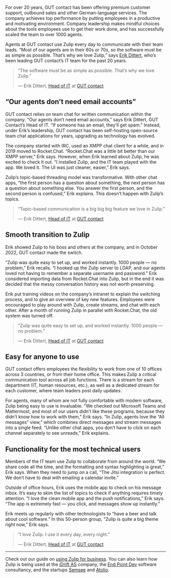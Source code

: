 For over 20 years, GUT contact has been offering premium customer support,
outbound sales and other German-language services. The company achieves top
performance by putting employees in a productive and motivating environment.
Company leadership makes mindful choices about the tools employees use to get
their work done, and has successfully scaled the team to over 1000 agents.

Agents at GUT contact use Zulip every day to communicate with their team leads.
“Most of our agents are in their 60s or 70s, so the software must be as simple
as possible. That’s why we love Zulip,” says [Erik
Dittert](https://gutcontact.de/unternehmen/team/erik-dittert/), who’s been
leading GUT contact’s IT team for the past 20 years.

> “The software must be as simple as possible. That’s why we love Zulip.”
>
> — Erik Dittert, [Head of
> IT](https://gutcontact.de/unternehmen/team/erik-dittert/) at [GUT
> contact](https://gutcontact.de/)


## “Our agents don’t need email accounts”

GUT contact relies on team chat for written communication within the company.
“Our agents don’t need email accounts,” says Erik Dittert, GUT Contact’s Head of
IT. “If someone has an email, they’ll get spam.” Instead, under Erik’s
leadership, GUT contact has been self-hosting open-source team chat applications
for years, upgrading as technology has evolved.

The company started with IRC, used an XMPP chat client for a while, and in 2019
moved to Rocket.Chat. “Rocket.Chat was a little bit better than our XMPP
server,” Erik says. However, when Erik learned about Zulip, he was excited to
check it out. “I installed Zulip, and the IT team played with the app. We loved
it. The UI was just cleaner, easier,” Erik says.

Zulip’s topic-based threading model was transformative. With other chat apps,
“the first person has a question about something, the next person has a question
about something else. You answer the first person, and the second person is
confused,” Erik explains. This doesn’t happen with Zulip’s topics.

> “Topic-based communication is a big big big feature we love in Zulip.”
>
> — Erik Dittert, [Head of
> IT](https://gutcontact.de/unternehmen/team/erik-dittert/) at [GUT
> contact](https://gutcontact.de/)


## Smooth transition to Zulip

Erik showed Zulip to his boss and others at the company, and in October 2022,
GUT contact made the switch.

“Zulip was quite easy to set up, and worked instantly. 1000 people — no
problem,” Erik recalls. “I hooked up the Zulip server to LDAP, and our agents
loved not having to remember a separate username and password.” Erik considered
importing data from Rocket.Chat into Zulip, but in the end it was decided that
the messy conversation history was not worth preserving.

Erik put training videos on the company’s intranet to explain the switching
process, and to give an overview of key new features. Employees were encouraged
to play around with Zulip, create streams, and chat with each other. After a
month of running Zulip in parallel with Rocket.Chat, the old system was turned
off.

> “Zulip was quite easy to set up, and worked instantly. 1000 people — no
> problem.”
>
> — Erik Dittert, [Head of
> IT](https://gutcontact.de/unternehmen/team/erik-dittert/) at [GUT
> contact](https://gutcontact.de/)


## Easy for anyone to use

GUT contact offers employees the flexibility to work from one of 10 offices
across 3 countries, or from their home office. This makes Zulip a critical
communication tool across all job functions. There is a stream for each
department (IT, human resources, etc.), as well as a dedicated stream for each
customer, where team leaders post daily updates.

For agents, many of whom are not fully comfortable with modern software, Zulip
being easy to use is invaluable. "We checked out Microsoft Teams and Mattermost,
and most of our users didn’t like these programs, because they didn’t know how
to work with them,” Erik says. “In Zulip, agents love the “All messages” view,”
which combines direct messages and stream messages into a single feed. “Unlike
other chat apps, you don’t have to click on each channel separately to see
unreads,” Erik explains.

## Functionality for the most technical users

Members of the IT team use Zulip to collaborate from around the world. “We share
code all the time, and the formatting and syntax highlighting is great,” Erik
says. When they need to jump on a call, “The Jitsi integration is perfect. We
don’t have to deal with emailing a calendar invite.”

Outside of office hours, Erik uses the mobile app to check on his message inbox.
It’s easy to skim the list of topics to check if anything requires timely
attention. “I love the clean mobile app and the push notifications,” Erik says.
“The app is extremely fast — you click, and messages show up instantly.”

Erik meets up regularly with other technologists to “have a beer and talk about
cool software.” In this 50-person group, “Zulip is quite a big theme right now,”
Erik says.

>  “I love Zulip. I use it every day, every night.”
>
> — Erik Dittert, [Head of
> IT](https://gutcontact.de/unternehmen/team/erik-dittert/) at [GUT
> contact](https://gutcontact.de/)

---

Check out our guide on [using Zulip for business](/for/business/). You can also
learn how Zulip is being used at the [iDrift AS](/case-studies/idrift/) company,
the [End Point Dev](/case-studies/end-point/) software consultancy, and the
startups [Semsee](/case-studies/semsee/) and [Atolio](/case-studies/atolio/).
